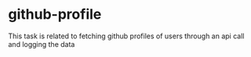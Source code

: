 # github-profile
This task is related to fetching github profiles of users through an api call and logging the data
